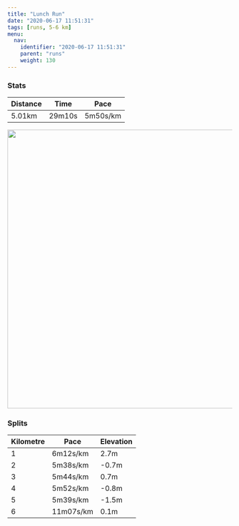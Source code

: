 ```yaml
---
title: "Lunch Run"
date: "2020-06-17 11:51:31"
tags: [runs, 5-6 km]
menu:
  nav:
    identifier: "2020-06-17 11:51:31"
    parent: "runs"
    weight: 130
---
```


### Stats

| Distance | Time | Pace |
|----------|------|------|
|5.01km|29m10s|5m50s/km|

<img src='https://maps.googleapis.com/maps/api/staticmap?maptype=terrain&path=enc:}kjeI|cyLKKCIXWj@kAt@}@DUMg@BQZq@X[LWv@cAJW@OAKM]MWIWO]?UDETDJFLTLX\h@v@jCJNBANSNMZa@P_@BMAsAKmAOk@W[IQSQq@Qm@RO^Gf@Kb@?^FRdArBVh@Ph@JJHA`@c@d@{@Dk@Cw@SyAM_@_@g@SSs@]e@RKPWvACj@BLLZfAxBd@lAFFFCZa@j@iA@WAiAIq@Oo@Uk@U[WQg@QSF_@TITQ`AAP@^Nb@jAbC`@lABBF?Xi@^i@N]Bk@?k@E[WyA_@s@SQs@c@IAODQLOXUvAAj@DNbAvB~@xBF?FKz@gBDm@EiAKy@Ke@]q@k@[a@QEASBWRM^SpABd@Nd@jAdCd@hAFFBAFI~@iBDi@@o@U{ASm@Yc@SOs@]S?SHGHKZSfACXDZFVnAlC^dAJNB@FC`AmBBO@a@Cy@Iq@Ig@K]KS[_@OKw@UWHOHO\Gh@I\CT@XRh@Xj@`A`Cd@VNCt@cB@u@Ag@OiASw@c@s@IEQEa@SI?UHMJMX[~AB\Rh@bAjBh@bBFDF?~@kBDM@_@A}@Gi@[uAi@y@s@_@O?SFSXKZQdAATBXP^bAvB\~@JLJ?V[LI\m@F]?c@Cu@EYScAKYc@o@{@_@K?[LQXWxABb@Xx@dB`EFHF?BEbAiBBa@CsASoAMc@e@s@g@UMIOA]HKLITO~@OXMFUh@s@t@q@l@KTa@^CXNz@n@~AEVWTOTIZAx@S`ABzAAVDLE@&key=AIzaSyBPVQ_iynBzLujdhfLzy8Z-5zczbktE55k&size=800x800&scale=2&markers=color:yellow|label:S|53.47023,-2.26383&markers=color:green|label:F|53.470160000000064,-2.264269999999998' width='625' />

### Splits

| Kilometre | Pace | Elevation |
|------|------|-----------|
|1|6m12s/km|2.7m|
|2|5m38s/km|-0.7m|
|3|5m44s/km|0.7m|
|4|5m52s/km|-0.8m|
|5|5m39s/km|-1.5m|
|6|11m07s/km|0.1m|
